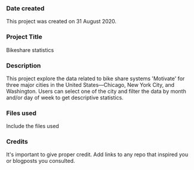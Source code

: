 ### Date created
This project was created on 31 August 2020.

### Project Title
Bikeshare statistics

### Description
This project explore the data related to bike share systems 'Motivate' for three major cities in the United States—Chicago, New York City, and Washington.
Users can select one of the city and filter the data by month and/or day of week to get descriptive statistics.

### Files used
Include the files used

### Credits
It's important to give proper credit. Add links to any repo that inspired you or blogposts you consulted.
